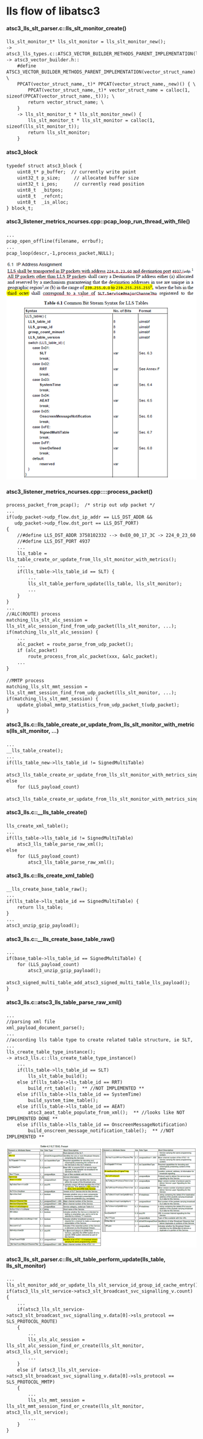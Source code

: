 # lls flow of libatsc3
#### atsc3_lls_slt_parser.c::lls_slt_monitor_create()
    lls_slt_monitor_t* lls_slt_monitor = lls_slt_monitor_new();
    -> atsc3_lls_types.c::ATSC3_VECTOR_BUILDER_METHODS_PARENT_IMPLEMENTATION(lls_slt_monitor)
    -> atsc3_vector_builder.h::
        #define ATSC3_VECTOR_BUILDER_METHODS_PARENT_IMPLEMENTATION(vector_struct_name) \
        PPCAT(vector_struct_name,_t)* PPCAT(vector_struct_name,_new)() { \
            PPCAT(vector_struct_name,_t)* vector_struct_name = calloc(1, sizeof(PPCAT(vector_struct_name,_t))); \
            return vector_struct_name; \
        }
        -> lls_slt_monitor_t * lls_slt_monitor_new() {
            lls_slt_monitor_t * lls_slt_monitor = calloc(1, sizeof(lls_slt_monitor_t));
            return lls_slt_monitor;
        }

#### atsc3_block
    typedef struct atsc3_block {
        uint8_t* p_buffer;  // currently write point
        uint32_t p_size;     // allocated buffer size
        uint32_t i_pos;      // currently read position
        uint8_t  _bitpos;
        uint8_t  _refcnt;
        uint8_t  _is_alloc;
    } block_t;

#### atsc3_listener_metrics_ncurses.cpp::pcap_loop_run_thread_with_file()
    ...
    pcap_open_offline(filename, errbuf); 
    ...
    pcap_loop(descr,-1,process_packet,NULL);

![11](/atsc3/res/lls.png)

#### atsc3_listener_metrics_ncurses.cpp::::process_packet()
    process_packet_from_pcap();  /* strip out udp packet */
    ...
    if(udp_packet->udp_flow.dst_ip_addr == LLS_DST_ADDR && 
       udp_packet->udp_flow.dst_port == LLS_DST_PORT) 
    {
        //#define LLS_DST_ADDR 3758102332 --> 0xE0_00_17_3C -> 224_0_23_60
        //#define LLS_DST_PORT 4937
        ...
        lls_table = lls_table_create_or_update_from_lls_slt_monitor_with_metrics();
        ...
        if(lls_table->lls_table_id == SLT) {
            ...
            lls_slt_table_perform_update(lls_table, lls_slt_monitor);
            ...
        }
    }
    ...
    //ALC(ROUTE) process
    matching_lls_slt_alc_session = lls_slt_alc_session_find_from_udp_packet(lls_slt_monitor, ...);
    if(matching_lls_slt_alc_session) {
        ...
        alc_packet = route_parse_from_udp_packet();
        if (alc_packet)
            route_process_from_alc_packet(xxx, &alc_packet);
        ...
    }
    
    //MMTP process
    matching_lls_slt_mmt_session = lls_slt_mmt_session_find_from_udp_packet(lls_slt_monitor, ...);
    if(matching_lls_slt_mmt_session) {
        update_global_mmtp_statistics_from_udp_packet_t(udp_packet);
    }

#### atsc3_lls.c::lls_table_create_or_update_from_lls_slt_monitor_with_metrics(lls_slt_monitor, ...)
    ...
    __lls_table_create();
    ...
    if(lls_table_new->lls_table_id != SignedMultiTable)
        atsc3_lls_table_create_or_update_from_lls_slt_monitor_with_metrics_single_table();
    else
        for (LLS_payload_count)
            atsc3_lls_table_create_or_update_from_lls_slt_monitor_with_metrics_single_table();

#### atsc3_lls.c::__lls_table_create()
    lls_create_xml_table();
    ...
    if(lls_table->lls_table_id != SignedMultiTable)
        atsc3_lls_table_parse_raw_xml();
    else
        for (LLS_payload_count)
            atsc3_lls_table_parse_raw_xml();

#### atsc3_lls.c::lls_create_xml_table()
    __lls_create_base_table_raw();
    ...
    if(lls_table->lls_table_id == SignedMultiTable) {
        return lls_table;
    }
    ...
    atsc3_unzip_gzip_payload();

#### atsc3_lls.c::__lls_create_base_table_raw()
    ...
    if(base_table->lls_table_id == SignedMultiTable) {
        for (LLS_payload_count)
            atsc3_unzip_gzip_payload();
            atsc3_signed_multi_table_add_atsc3_signed_multi_table_lls_payload();
    }

#### atsc3_lls.c::atsc3_lls_table_parse_raw_xml()
    ...
    //parsing xml file
    xml_payload_document_parse();
    ...
    //according lls table type to create related table structure, ie SLT, ...
    lls_create_table_type_instance();
    -> atsc3_lls.c::lls_create_table_type_instance()
        ...
        if(lls_table->lls_table_id == SLT)
            lls_slt_table_build();
        else if(lls_table->lls_table_id == RRT)
            build_rrt_table();  ** //NOT IMPLEMENTED **
        else if(lls_table->lls_table_id == SystemTime)
            build_system_time_table();
        else if(lls_table->lls_table_id == AEAT)
            atsc3_aeat_table_populate_from_xml();  ** //looks like NOT IMPLEMENTED DONE **
        else if(lls_table->lls_table_id == OnscreenMessageNotification)
            build_onscreen_message_notification_table();  ** //NOT IMPLEMENTED **

![22](/atsc3/res/lls_slt.png)

#### atsc3_lls_slt_parser.c::lls_slt_table_perform_update(lls_table, lls_slt_monitor)
    ...
    lls_slt_monitor_add_or_update_lls_slt_service_id_group_id_cache_entry();
    if(atsc3_lls_slt_service->atsc3_slt_broadcast_svc_signalling_v.count) {
        ...
        if(atsc3_lls_slt_service->atsc3_slt_broadcast_svc_signalling_v.data[0]->sls_protocol == SLS_PROTOCOL_ROUTE) 
        {
            ...
            lls_sls_alc_session = lls_slt_alc_session_find_or_create(lls_slt_monitor, atsc3_lls_slt_service);
            ...
        } 
        else if (atsc3_lls_slt_service->atsc3_slt_broadcast_svc_signalling_v.data[0]->sls_protocol == SLS_PROTOCOL_MMTP)
        {
            ...
            lls_sls_mmt_session = lls_slt_mmt_session_find_or_create(lls_slt_monitor, atsc3_lls_slt_service);
            ...
        }
    } 
